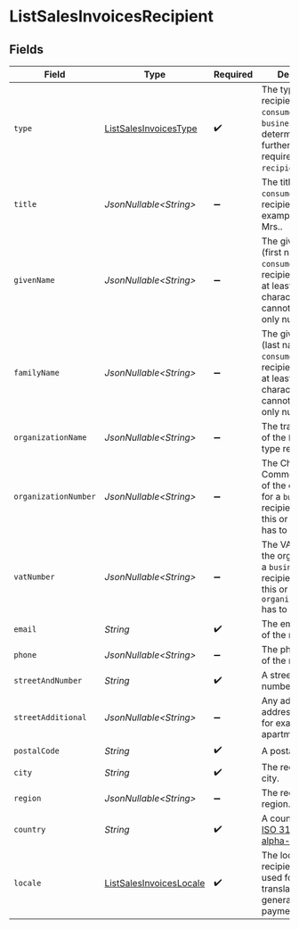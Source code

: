 # ListSalesInvoicesRecipient


## Fields

| Field                                                                                                                                   | Type                                                                                                                                    | Required                                                                                                                                | Description                                                                                                                             | Example                                                                                                                                 |
| --------------------------------------------------------------------------------------------------------------------------------------- | --------------------------------------------------------------------------------------------------------------------------------------- | --------------------------------------------------------------------------------------------------------------------------------------- | --------------------------------------------------------------------------------------------------------------------------------------- | --------------------------------------------------------------------------------------------------------------------------------------- |
| `type`                                                                                                                                  | [ListSalesInvoicesType](../../models/operations/ListSalesInvoicesType.md)                                                               | :heavy_check_mark:                                                                                                                      | The type of recipient, either `consumer` or `business`. This will determine what further fields are<br/>required on the `recipient` object. | consumer                                                                                                                                |
| `title`                                                                                                                                 | *JsonNullable\<String>*                                                                                                                 | :heavy_minus_sign:                                                                                                                      | The title of the `consumer` type recipient, for example Mr. or Mrs..                                                                    | Mrs.                                                                                                                                    |
| `givenName`                                                                                                                             | *JsonNullable\<String>*                                                                                                                 | :heavy_minus_sign:                                                                                                                      | The given name (first name) of the `consumer` type recipient should be at least two characters and cannot contain<br/>only numbers.     | Jane                                                                                                                                    |
| `familyName`                                                                                                                            | *JsonNullable\<String>*                                                                                                                 | :heavy_minus_sign:                                                                                                                      | The given name (last name) of the `consumer` type recipient should be at least two characters and cannot contain<br/>only numbers.      | Doe                                                                                                                                     |
| `organizationName`                                                                                                                      | *JsonNullable\<String>*                                                                                                                 | :heavy_minus_sign:                                                                                                                      | The trading name of the `business` type recipient.                                                                                      | Organization Corp.                                                                                                                      |
| `organizationNumber`                                                                                                                    | *JsonNullable\<String>*                                                                                                                 | :heavy_minus_sign:                                                                                                                      | The Chamber of Commerce number of the organization for a `business` type recipient. Either this or `vatNumber`<br/>has to be provided.  | 12345678                                                                                                                                |
| `vatNumber`                                                                                                                             | *JsonNullable\<String>*                                                                                                                 | :heavy_minus_sign:                                                                                                                      | The VAT number of the organization for a `business` type recipient. Either this or `organizationNumber`<br/>has to be provided.         | NL123456789B01                                                                                                                          |
| `email`                                                                                                                                 | *String*                                                                                                                                | :heavy_check_mark:                                                                                                                      | The email address of the recipient.                                                                                                     | example@email.com                                                                                                                       |
| `phone`                                                                                                                                 | *JsonNullable\<String>*                                                                                                                 | :heavy_minus_sign:                                                                                                                      | The phone number of the recipient.                                                                                                      | +0123456789                                                                                                                             |
| `streetAndNumber`                                                                                                                       | *String*                                                                                                                                | :heavy_check_mark:                                                                                                                      | A street and street number.                                                                                                             | Keizersgracht 126                                                                                                                       |
| `streetAdditional`                                                                                                                      | *JsonNullable\<String>*                                                                                                                 | :heavy_minus_sign:                                                                                                                      | Any additional addressing details, for example an apartment number.                                                                     | 4th floor                                                                                                                               |
| `postalCode`                                                                                                                            | *String*                                                                                                                                | :heavy_check_mark:                                                                                                                      | A postal code.                                                                                                                          | 5678AB                                                                                                                                  |
| `city`                                                                                                                                  | *String*                                                                                                                                | :heavy_check_mark:                                                                                                                      | The recipient's city.                                                                                                                   | Amsterdam                                                                                                                               |
| `region`                                                                                                                                | *JsonNullable\<String>*                                                                                                                 | :heavy_minus_sign:                                                                                                                      | The recipient's region.                                                                                                                 | Noord-Holland                                                                                                                           |
| `country`                                                                                                                               | *String*                                                                                                                                | :heavy_check_mark:                                                                                                                      | A country code in [ISO 3166-1 alpha-2](https://en.wikipedia.org/wiki/ISO_3166-1_alpha-2) format.                                        | NL                                                                                                                                      |
| `locale`                                                                                                                                | [ListSalesInvoicesLocale](../../models/operations/ListSalesInvoicesLocale.md)                                                           | :heavy_check_mark:                                                                                                                      | The locale for the recipient, to be used for translations in PDF generation and payment pages.                                          | nl_NL                                                                                                                                   |